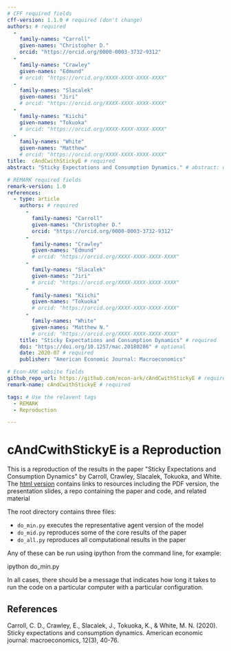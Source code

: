 ```yaml
---
# CFF required fields
cff-version: 1.1.0 # required (don't change)
authors: # required
  -
    family-names: "Carroll"
    given-names: "Christopher D."
    orcid: "https://orcid.org/0000-0003-3732-9312"
  -
    family-names: "Crawley"
    given-names: "Edmund"
    # orcid: "https://orcid.org/XXXX-XXXX-XXXX-XXXX"
  -
    family-names: "Slacalek"
    given-names: "Jiri"
    # orcid: "https://orcid.org/XXXX-XXXX-XXXX-XXXX"
  -
    family-names: "Kiichi"
    given-names: "Tokuoka"
    # orcid: "https://orcid.org/XXXX-XXXX-XXXX-XXXX"
  -
    family-names: "White"
    given-names: "Matthew"
    # orcid: "https://orcid.org/XXXX-XXXX-XXXX-XXXX"
title:  cAndCwithStickyE # required
abstract: "Sticky Expectations and Consumption Dynamics." # abstract: optional

# REMARK required fields
remark-version: 1.0
references:
  - type: article
    authors: # required
      -
        family-names: "Carroll"
        given-names: "Christopher D."
        orcid: "https://orcid.org/0000-0003-3732-9312"
      -
        family-names: "Crawley"
        given-names: "Edmund"
        # orcid: "https://orcid.org/XXXX-XXXX-XXXX-XXXX"
      -
        family-names: "Slacalek"
        given-names: "Jiri"
        # orcid: "https://orcid.org/XXXX-XXXX-XXXX-XXXX"
      -
        family-names: "Kiichi"
        given-names: "Tokuoka"
        # orcid: "https://orcid.org/XXXX-XXXX-XXXX-XXXX"
      -
        family-names: "White"
        given-names: "Matthew N."
        # orcid: "https://orcid.org/XXXX-XXXX-XXXX-XXXX"
    title: "Sticky Expectations and Consumption Dynamics" # required
    doi: "https://doi.org/10.1257/mac.20180286" # optional
    date: 2020-07 # required
    publisher: "American Economic Journal: Macroeconomics"

# Econ-ARK website fields
github_repo_url: https://github.com/econ-ark/cAndCwithStickyE # required
remark-name: cAndCwithStickyE # required

tags: # Use the relavent tags
  - REMARK
  - Reproduction

---
```

# cAndCwithStickyE is a Reproduction

This is a reproduction of the results in the paper "Sticky Expectations and Consumption Dynamics" by Carroll, Crawley, Slacalek, Tokuoka, and White. The [html version](http://econ.jhu.edu/people/ccarroll/papers/cAndCwithStickyE) contains links to resources including the PDF version, the presentation slides, a repo containing the paper and code, and related material

The root directory contains three files:

* `do_min.py` executes the representative agent version of the model
* `do_mid.py` reproduces some of the core results of the paper
* `do_all.py` reproduces all computational results in the paper

Any of these can be run using ipython from the command line, for example:

ipython do_min.py

In all cases, there should be a message that indicates how long it takes to run the code on a particular computer with a particular configuration.

## References

Carroll, C. D., Crawley, E., Slacalek, J., Tokuoka, K., & White, M. N. (2020). Sticky expectations and consumption dynamics. American economic journal: macroeconomics, 12(3), 40-76.

